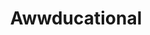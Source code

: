 ---
title: Awwducational
crosslinks:
- BatFacts
- newsforjenna
- Ewwducational
- aww
- ShittyAnimalFacts
- todayilearned
- awwnverts
- awwwtf
- TurtleFacts
- aardvarks
- nocontext
- pics
- ProperAnimalNames
- IAmA
- natureismetal
- exmormon
- ahhducational
- GardenWild
- mildlypenis
---